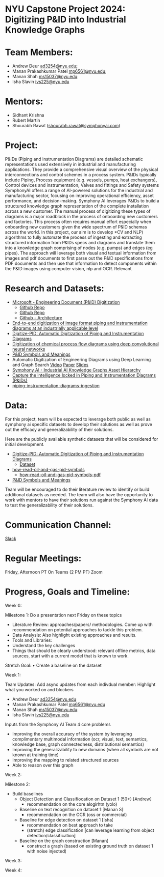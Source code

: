 # NYU Capstone Project 2024: Digitizing P&ID into Industrial Knowledge Graphs

# Team Members:

- Andrew Deur <ad3254@nyu.edu>;
- Manan Prakashkumar Patel <mp6561@nyu.edu>;
- Manan Shah <ms15037@nyu.edu>
- Isha Slavin <ivs225@nyu.edu>

# Mentors:

- Sidhant Krishna
- Rubert Martin
- Shourabh Rawat (shourabh.rawat@symphonyai.com)

# Project:

P&IDs (Piping and Instrumentation Diagrams) are detailed schematic representations used extensively in industrial and manufacturing applications. They provide a comprehensive visual overview of the physical interconnections and control schemes in a process system. P&IDs typically include Piping, Process equipment (e.g. vessels, pumps, heat exchangers), Control devices and instrumentation, Valves and fittings and Safety systems SymphonyAI offers a range of AI-powered solutions for the industrial and manufacturing sector, focusing on improving operational efficiency, asset performance, and decision-making. Symphony AI leverages P&IDs to build a structured knowledge graph representation of the complete installation across a new customer. The manual process of digitizing these types of diagrams is a major roadblock in the process of onboarding new customers and factories. This process often requires manual effort especially when onboarding new customers given the wide spectrum of P&ID schemas across the world. In this project, our aim is to develop \*CV and NLP) algorithms to fully automate the process of ingesting and extracting structured information from P&IDs specs and diagrams and translate them into a knowledge graph comprising of nodes (e.g. pumps) and edges (eg pipes). The approach will leverage both visual and textual information from images and pdf documents to first parse out the P&ID specifications from PDF documents and then use that information to detect components within the P&ID images using computer vision, nlp and OCR. Relevant

# Research and Datasets:

- [Microsoft - Engineering Document (P&ID) Digitization](https://devblogs.microsoft.com/ise/engineering-document-pid-digitization/)
  - [Github Repo](https://github.com/Azure-Samples/digitization-of-piping-and-instrument-diagrams/tree/main)
  - [Github Repo](https://github.com/Azure-Samples/MLOpsManufacturing)
  - [Github - Architecture](https://github.com/Azure-Samples/digitization-of-piping-and-instrument-diagrams/blob/main/docs/architecture.md)
- [End-to-end digitization of image format piping and instrumentation diagrams at an industrially applicable level]()
- [Digitize-PID: Automatic Digitization of Piping and Instrumentation Diagrams](https://arxiv.org/pdf/2109.03794)
- [Digitization of chemical process flow diagrams using deep convolutional neural networks](https://www.sciencedirect.com/science/article/pii/S2772508122000631?via%3Dihub)
- [P&ID Symbols and Meanings](https://www.edrawmax.com/article/p-and-id-symbols.html)
- Automatic Digitization of Engineering Diagrams using Deep Learning and Graph Search [Video](https://youtu.be/GX9_BDeumN0) [Paper](https://openaccess.thecvf.com/content_CVPRW_2020/papers/w8/Mani_Automatic_Digitization_of_Engineering_Diagrams_Using_Deep_Learning_and_Graph_CVPRW_2020_paper.pdf) [Slides](https://cvpr-dira.lipingyang.org/wp-content/uploads/2020/06/Mani_7-slides.pdf)
- [Symphony AI - Industrial AI Knowledge Graphs Asset Hierarchy](https://www.symphonyai.com/resources/blog/industrial/industrial-ai-knowledge-graphs-asset-hierarchy/)
- [Capture the intelligence locked in Piping and Instrumentation Diagrams (P&IDs)](https://www.symphonyai.com/resources/blog/industrial/capture-intelligence-piping-instrumentation-diagrams/)
- [piping-instrumentation-diagrams-ingestion](https://www.symphonyai.com/industrial/piping-instrumentation-diagrams-ingestion/)

# Data:

For this project, team will be expected to leverage both public as well as symphony ai specific datasets to develop their solutions as well as prove out the efficacy and generalizability of their solutions.

Here are the publicly available synthetic datasets that will be considered for initial development.

- [Digitize-PID: Automatic Digitization of Piping and Instrumentation Diagrams](https://arxiv.org/pdf/2109.03794)
  - [Dataset](https://drive.google.com/drive/u/0/folders/1gMm_YKBZtXB3qUKUpI-LF1HE_MgzwfeR)
- [how-read-oil-and-gas-pid-symbols](https://kimray.com/training/how-read-oil-and-gas-pid-symbols)
  - [how-read-oil-and-gas-pid-symbols-pdf](https://kimray.com/sites/default/files/uploads/training-demos/Kimray%20How%20to%20Read%20an%20Oil%20%26%20Gas%20P%26ID%20Reference%20Guide.pdf)
- [P&ID Symbols and Meanings](https://www.edrawmax.com/article/p-and-id-symbols.html)


Team will be encouraged to do their literature review to identify or build additional datasets as needed. The team will also have the opportunity to work with mentors to have their solutions run against the Symphony AI data to test the generalizability of their solutions.

# Communication Channel:

[Slack](https://app.slack.com/client/T07Q57KGTL0/C07P1SXV78F?ssb_vid=.d0aa27f08318603994461fc0fed53903)

# Regular Meetings:

Friday, Afternoon PT On Teams (2 PM PT)
Zoom

# Progress, Goals and Timeline:

Week 0:

Milestone 1: Do a presentation next Friday on these topics

- Literature Review: approaches/papers/ methodologies. Come up with recommendation on potential approaches to tackle this problem.
- Data Analysis: Also highlight existing approaches and results.
- Tools and Libraries:
- Understand the key challenges
- Things that should be clearly understood: relevant offline metrics, data sources, start with a current model that is known to work.

Stretch Goal:
• Create a baseline on the dataset

Week 1:

Team Updates:
Add async updates from each indivdual member: Highlight what you worked on and blockers

- Andrew Deur <ad3254@nyu.edu>
- Manan Prakashkumar Patel <mp6561@nyu.edu>
- Manan Shah <ms15037@nyu.edu>
- Isha Slavin <ivs225@nyu.edu>

Inputs from the Symphony AI Team 
4 core problems 
- Improving the overall accuracy of the system by leveraging complimentary multimodal information (ocr, visual, text, semantics, knowledge base, graph connectedness, distributional semantics)
- Improving the generalizability to new domains (when all symbols are not known at training time)
- Improving the mapping to related structured sources
- Able to reason over this graph


Week 2:

Milestone 2:
- Build baselines
  - Object Detection and Classifiocation on Dataset 1 (50+) [Andrew]
    - recommendation on the core alogirhtn (yolo)   
  - Baseline on text recognition on dataset 1 [Manan S]
    - recommendation on the OCR (oss or commercial)
  - Baseline for edge detection on dataset 1 [Isha]
    - recommendation on best approach to take
    - (stretch) edge classification [can leverage learning from object detection/classification]
  - Baseline on the graph construction [Manan]
    - construct a graph (based on existing ground truth on dataset 1 with noise injected)      

Week 3:

Week 4:
